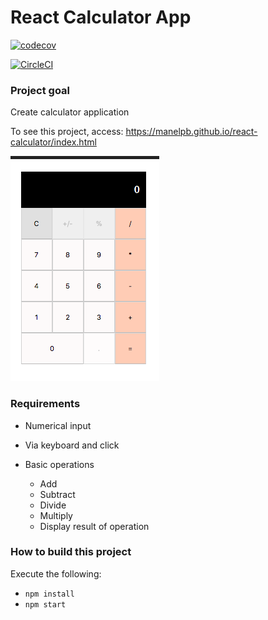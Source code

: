# React Calculator App

[![codecov](https://codecov.io/gh/manelpb/react-calculator/branch/master/graph/badge.svg)](https://codecov.io/gh/manelpb/react-calculator)

[![CircleCI](https://circleci.com/gh/manelpb/react-calculator.svg?style=svg&circle-token=42453cff6e1e98af02bc7ced0b1da901788c1360)](https://circleci.com/gh/manelpb/react-calculator)

### Project goal

Create calculator application

To see this project, access: https://manelpb.github.io/react-calculator/index.html

![Image](public/screenshot.png)

### Requirements
- Numerical input
- Via keyboard and click

- Basic operations
  - Add
  - Subtract
  - Divide
  - Multiply
  - Display result of operation

### How to build this project

Execute the following:

- ```npm install```
- ```npm start```